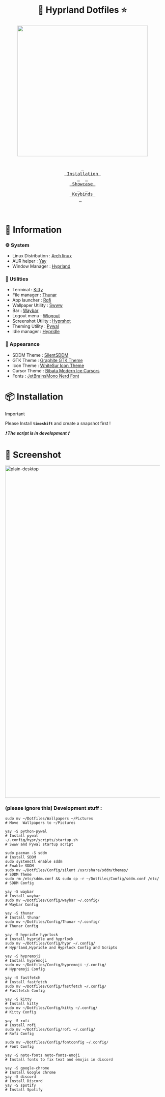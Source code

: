 
<h1 align=center>💫 Hyprland Dotfiles ⭐</h1>

<h3 align=center>
  <img src="https://github.com/user-attachments/assets/a2716d8b-6425-48ef-9a2b-986152ea8669" width="425" />
</h3>

<div align="center">
<br>
  <a href="#-installation"><kbd> <br> Installation <br> </kbd></a>&ensp;&ensp;
  <a href="https://youtube.com/@official_sparsha/"><kbd> <br> Showcase <br> </kbd></a>&ensp;&ensp;
  <a href="https://github.com/sparshabhusal/Dotfiles/wiki/Keybinds"><kbd> <br> Keybinds <br> </kbd></a>&ensp;&ensp;
</div><br>

<br>

<!--
<h2 align="center">
✨ Preview ✨ 
</h2>


<img width="1921" height="1081" alt="preview" src="https://github.com/user-attachments/assets/d40f26b2-f591-4596-b9b5-0d2d6147dace" />
-->


# 📖 Information

### ⚙ System
- Linux Distribution : [Arch linux](https://archlinux.org/)
- AUR helper : [Yay](https://github.com/Jguer/yay)
- Window Manager : [Hyprland](https://github.com/hyprwm/Hyprland)

### 🚀 Utilities
- Terminal : [Kitty](https://github.com/kovidgoyal/kitty)
- File manager : [Thunar](https://github.com/neilbrown/thunar)
- App launcher : [Rofi](https://github.com/davatorium/rofi)
- Wallpaper Utility : [Swww](https://github.com/LGFae/swww)
- Bar : [Waybar](https://github.com/Alexays/Waybar)
- Logout menu : [Wlogout](https://github.com/ArtsyMacaw/wlogout)
- Screenshot Utility : [Hyprshot](https://github.com/Gustash/Hyprshot)
- Theming Utility : [Pywal](https://github.com/dylanaraps/pywal)
- Idle manager : [Hypridle](https://github.com/hyprwm/hypridle)
<!-- - Lockscreen : [Hyprlock](https://github.com/hyprwm/hyprlock) -->
<!-- - Emoji picker : [Hypremoji](https://github.com/albinekb/hyper-emoji) -->

### 🎨 Appearance
- SDDM Theme : [SilentSDDM](https://github.com/uiriansan/SilentSDDM)
- GTK Theme : [Graphite GTK Theme](https://github.com/vinceliuice/Graphite-gtk-theme)
- Icon Theme : [WhiteSur Icon Theme](https://github.com/vinceliuice/WhiteSur-icon-theme)
- Cursor Theme : [Bibata Modern Ice Cursors](https://www.gnome-look.org/p/1197198/)
- Fonts : [JetBrainsMono Nerd Font](https://github.com/ryanoasis/nerd-fonts/releases/download/v3.0.2/JetBrainsMono.zip)

# 📦 Installation

> [!IMPORTANT]
> Please Install **```timeshift```** and create a snapshot first !


***❗ The script is in development ❗***                                                                                        

<!-- Installation commands
```
git clone https://github.com/spasrhabhusal/Dotfiles.git
cd Dotfiles
sudo chmod +x install.sh
./install.sh
```
-->

# 📸 Screenshot

<img width="1921" height="1081" alt="plain-desktop" src="https://github.com/user-attachments/assets/2c9cc26f-b8f5-4a4e-8a17-ee16dcc20cd1" />





### (please ignore this) Development stuff : 

```
sudo mv ~/Dotfiles/Wallpapers ~/Pictures                                  # Move  Wallpapers to ~/Pictures

yay -S python-pywal                                                       # Install pywal
~/.config/hypr/scripts/startup.sh                                         # Swww and Pywal startup script

sudo pacman -S sddm                                                       # Install SDDM
sudo systemctl enable sddm                                                # Enable SDDM
sudo mv ~/Dotfiles/Config/silent /usr/share/sddm/themes/                  # SDDM Theme
sudo rm /etc/sddm.conf && sudo cp -r ~/Dotfiles/Config/sddm.conf /etc/    # SDDM Config

yay -S waybar                                                             # Install waybar
sudo mv ~/Dotfiles/Config/waybar ~/.config/                               # Waybar Config

yay -S thunar                                                             # Install thunar
sudo mv ~/Dotfiles/Config/Thunar ~/.config/                               # Thunar Config

yay -S hypridle hyprlock                                                  # Install hypridle and hyprlock
sudo mv ~/Dotfiles/Config/hypr ~/.config/                                 # Hyprland,Hypridle and Hyprlock Config and Scripts

yay -S hypremoji                                                          # Install hypremoji
sudo mv ~/Dotfiles/Config/hypremoji ~/.config/                            # Hypremoji Config

yay -S fastfetch                                                          # Install fastfetch
sudo mv ~/Dotfiles/Config/fastfetch ~/.config/                            # Fastfetch Config

yay -S kitty                                                              # Install kitty
sudo mv ~/Dotfiles/Config/kitty ~/.config/                                # Kitty Config

yay -S rofi                                                               # Install rofi
sudo mv ~/Dotfiles/Config/rofi ~/.config/                                 # Rofi Config

sudo mv ~/Dotfiles/Config/fontconfig ~/.config/                           # Font Config 

yay -S noto-fonts noto-fonts-emoji                                        # Install fonts to fix text and emojis in discord

yay -S google-chrome                                                      # Install Google chrome
yay -S discord                                                            # Install Discord
yay -S spotify                                                            # Install Spotify

```


